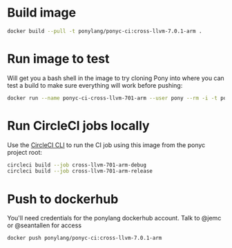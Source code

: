 # Build image

```bash
docker build --pull -t ponylang/ponyc-ci:cross-llvm-7.0.1-arm .
```

# Run image to test

Will get you a bash shell in the image to try cloning Pony into where you can test a build to make sure everything will work before pushing:

```bash
docker run --name ponyc-ci-cross-llvm-701-arm --user pony --rm -i -t ponylang/ponyc-ci:cross-llvm-7.0.1-arm bash
```

# Run CircleCI jobs locally

Use the [CircleCI CLI](https://circleci.com/docs/2.0/local-cli/) to run the CI job using this image
from the ponyc project root:

```bash
circleci build --job cross-llvm-701-arm-debug
circleci build --job cross-llvm-701-arm-release
```

# Push to dockerhub

You'll need credentials for the ponylang dockerhub account. Talk to @jemc or @seantallen for access

```bash
docker push ponylang/ponyc-ci:cross-llvm-7.0.1-arm
```
